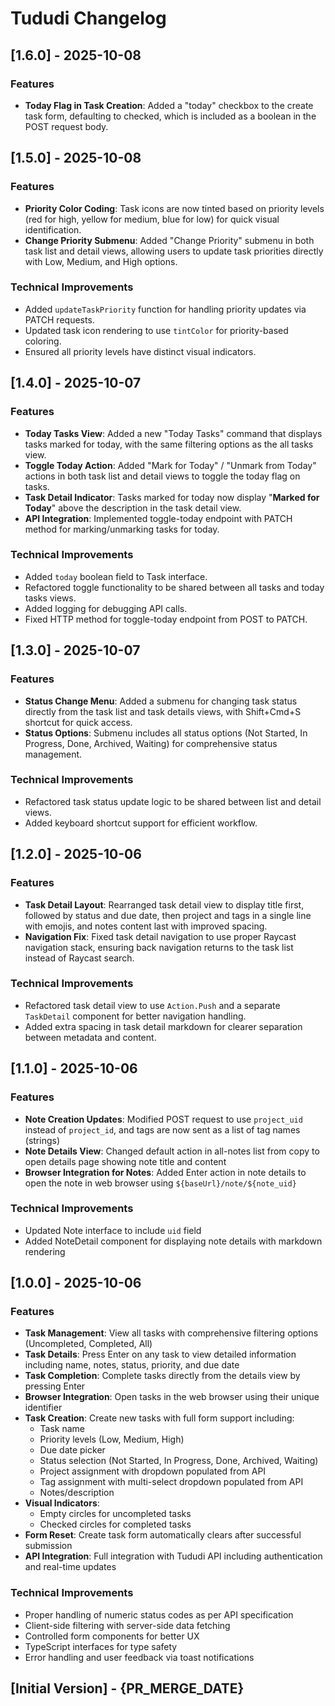# Tududi Changelog

## [1.6.0] - 2025-10-08

### Features
- **Today Flag in Task Creation**: Added a "today" checkbox to the create task form, defaulting to checked, which is included as a boolean in the POST request body.

## [1.5.0] - 2025-10-08

### Features
- **Priority Color Coding**: Task icons are now tinted based on priority levels (red for high, yellow for medium, blue for low) for quick visual identification.
- **Change Priority Submenu**: Added "Change Priority" submenu in both task list and detail views, allowing users to update task priorities directly with Low, Medium, and High options.

### Technical Improvements
- Added `updateTaskPriority` function for handling priority updates via PATCH requests.
- Updated task icon rendering to use `tintColor` for priority-based coloring.
- Ensured all priority levels have distinct visual indicators.

## [1.4.0] - 2025-10-07

### Features
- **Today Tasks View**: Added a new "Today Tasks" command that displays tasks marked for today, with the same filtering options as the all tasks view.
- **Toggle Today Action**: Added "Mark for Today" / "Unmark from Today" actions in both task list and detail views to toggle the today flag on tasks.
- **Task Detail Indicator**: Tasks marked for today now display "**Marked for Today**" above the description in the task detail view.
- **API Integration**: Implemented toggle-today endpoint with PATCH method for marking/unmarking tasks for today.

### Technical Improvements
- Added `today` boolean field to Task interface.
- Refactored toggle functionality to be shared between all tasks and today tasks views.
- Added logging for debugging API calls.
- Fixed HTTP method for toggle-today endpoint from POST to PATCH.

## [1.3.0] - 2025-10-07

### Features
- **Status Change Menu**: Added a submenu for changing task status directly from the task list and task details views, with Shift+Cmd+S shortcut for quick access.
- **Status Options**: Submenu includes all status options (Not Started, In Progress, Done, Archived, Waiting) for comprehensive status management.

### Technical Improvements
- Refactored task status update logic to be shared between list and detail views.
- Added keyboard shortcut support for efficient workflow.

## [1.2.0] - 2025-10-06

### Features
- **Task Detail Layout**: Rearranged task detail view to display title first, followed by status and due date, then project and tags in a single line with emojis, and notes content last with improved spacing.
- **Navigation Fix**: Fixed task detail navigation to use proper Raycast navigation stack, ensuring back navigation returns to the task list instead of Raycast search.

### Technical Improvements
- Refactored task detail view to use `Action.Push` and a separate `TaskDetail` component for better navigation handling.
- Added extra spacing in task detail markdown for clearer separation between metadata and content.

## [1.1.0] - 2025-10-06

### Features
- **Note Creation Updates**: Modified POST request to use `project_uid` instead of `project_id`, and tags are now sent as a list of tag names (strings)
- **Note Details View**: Changed default action in all-notes list from copy to open details page showing note title and content
- **Browser Integration for Notes**: Added Enter action in note details to open the note in web browser using `${baseUrl}/note/${note_uid}`

### Technical Improvements
- Updated Note interface to include `uid` field
- Added NoteDetail component for displaying note details with markdown rendering

## [1.0.0] - 2025-10-06

### Features
- **Task Management**: View all tasks with comprehensive filtering options (Uncompleted, Completed, All)
- **Task Details**: Press Enter on any task to view detailed information including name, notes, status, priority, and due date
- **Task Completion**: Complete tasks directly from the details view by pressing Enter
- **Browser Integration**: Open tasks in the web browser using their unique identifier
- **Task Creation**: Create new tasks with full form support including:
  - Task name
  - Priority levels (Low, Medium, High)
  - Due date picker
  - Status selection (Not Started, In Progress, Done, Archived, Waiting)
  - Project assignment with dropdown populated from API
  - Tag assignment with multi-select dropdown populated from API
  - Notes/description
- **Visual Indicators**: 
  - Empty circles for uncompleted tasks
  - Checked circles for completed tasks
- **Form Reset**: Create task form automatically clears after successful submission
- **API Integration**: Full integration with Tududi API including authentication and real-time updates

### Technical Improvements
- Proper handling of numeric status codes as per API specification
- Client-side filtering with server-side data fetching
- Controlled form components for better UX
- TypeScript interfaces for type safety
- Error handling and user feedback via toast notifications

## [Initial Version] - {PR_MERGE_DATE}